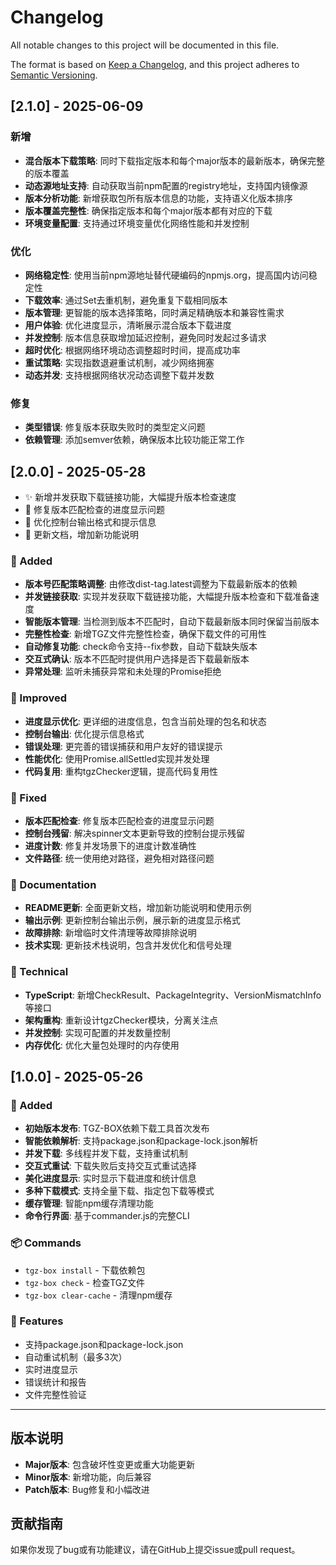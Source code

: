 # Changelog

All notable changes to this project will be documented in this file.

The format is based on [Keep a Changelog](https://keepachangelog.com/en/1.0.0/),
and this project adheres to [Semantic Versioning](https://semver.org/spec/v2.0.0.html).

## [2.1.0] - 2025-06-09

### 新增
- **混合版本下载策略**: 同时下载指定版本和每个major版本的最新版本，确保完整的版本覆盖
- **动态源地址支持**: 自动获取当前npm配置的registry地址，支持国内镜像源
- **版本分析功能**: 新增获取包所有版本信息的功能，支持语义化版本排序
- **版本覆盖完整性**: 确保指定版本和每个major版本都有对应的下载
- **环境变量配置**: 支持通过环境变量优化网络性能和并发控制

### 优化
- **网络稳定性**: 使用当前npm源地址替代硬编码的npmjs.org，提高国内访问稳定性
- **下载效率**: 通过Set去重机制，避免重复下载相同版本
- **版本管理**: 更智能的版本选择策略，同时满足精确版本和兼容性需求
- **用户体验**: 优化进度显示，清晰展示混合版本下载进度
- **并发控制**: 版本信息获取增加延迟控制，避免同时发起过多请求
- **超时优化**: 根据网络环境动态调整超时时间，提高成功率
- **重试策略**: 实现指数退避重试机制，减少网络拥塞
- **动态并发**: 支持根据网络状况动态调整下载并发数

### 修复
- **类型错误**: 修复版本获取失败时的类型定义问题
- **依赖管理**: 添加semver依赖，确保版本比较功能正常工作

## [2.0.0] - 2025-05-28

- ✨ 新增并发获取下载链接功能，大幅提升版本检查速度
- 🐛 修复版本匹配检查的进度显示问题
- 🎨 优化控制台输出格式和提示信息
- 📝 更新文档，增加新功能说明

### 🚀 Added
- **版本号匹配策略调整**: 由修改dist-tag.latest调整为下载最新版本的依赖
- **并发链接获取**: 实现并发获取下载链接功能，大幅提升版本检查和下载准备速度
- **智能版本管理**: 当检测到版本不匹配时，自动下载最新版本同时保留当前版本
- **完整性检查**: 新增TGZ文件完整性检查，确保下载文件的可用性
- **自动修复功能**: check命令支持--fix参数，自动下载缺失版本
- **交互式确认**: 版本不匹配时提供用户选择是否下载最新版本
- **异常处理**: 监听未捕获异常和未处理的Promise拒绝

### 🎨 Improved
- **进度显示优化**: 更详细的进度信息，包含当前处理的包名和状态
- **控制台输出**: 优化提示信息格式
- **错误处理**: 更完善的错误捕获和用户友好的错误提示
- **性能优化**: 使用Promise.allSettled实现并发处理
- **代码复用**: 重构tgzChecker逻辑，提高代码复用性

### 🐛 Fixed
- **版本匹配检查**: 修复版本匹配检查的进度显示问题
- **控制台残留**: 解决spinner文本更新导致的控制台提示残留
- **进度计数**: 修复并发场景下的进度计数准确性
- **文件路径**: 统一使用绝对路径，避免相对路径问题

### 📝 Documentation
- **README更新**: 全面更新文档，增加新功能说明和使用示例
- **输出示例**: 更新控制台输出示例，展示新的进度显示格式
- **故障排除**: 新增临时文件清理等故障排除说明
- **技术实现**: 更新技术栈说明，包含并发优化和信号处理

### 🔧 Technical
- **TypeScript**: 新增CheckResult、PackageIntegrity、VersionMismatchInfo等接口
- **架构重构**: 重新设计tgzChecker模块，分离关注点
- **并发控制**: 实现可配置的并发数量控制
- **内存优化**: 优化大量包处理时的内存使用

## [1.0.0] - 2025-05-26

### 🚀 Added
- **初始版本发布**: TGZ-BOX依赖下载工具首次发布
- **智能依赖解析**: 支持package.json和package-lock.json解析
- **并发下载**: 多线程并发下载，支持重试机制
- **交互式重试**: 下载失败后支持交互式重试选择
- **美化进度显示**: 实时显示下载进度和统计信息
- **多种下载模式**: 支持全量下载、指定包下载等模式
- **缓存管理**: 智能npm缓存清理功能
- **命令行界面**: 基于commander.js的完整CLI

### 📦 Commands
- `tgz-box install` - 下载依赖包
- `tgz-box check` - 检查TGZ文件
- `tgz-box clear-cache` - 清理npm缓存

### 🎯 Features
- 支持package.json和package-lock.json
- 自动重试机制（最多3次）
- 实时进度显示
- 错误统计和报告
- 文件完整性验证

---

## 版本说明

- **Major版本**: 包含破坏性变更或重大功能更新
- **Minor版本**: 新增功能，向后兼容
- **Patch版本**: Bug修复和小幅改进

## 贡献指南

如果你发现了bug或有功能建议，请在GitHub上提交issue或pull request。